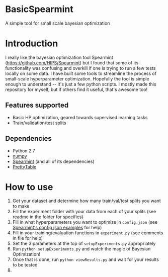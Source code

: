 # BasicSpearmint
A simple tool for small scale bayesian optimization

# Introduction
I really like the bayesian optimization tool Spearmint (https://github.com/HIPS/Spearmint) but I found that some of its functionality was confusing and overkill if one is trying to run a few tests locally on some data. I have built some tools to streamline the process of small-scale hyperparameter optimization. Hopefully the tool is simple enough to understand -- it's just a few python scripts. I mostly made this repository for myself, but if others find it useful, that's awesome too!

## Features supported

* Basic HP optimization, geared towards supervised learning tasks
* Train/validation/test splits

## Dependencies

* Python 2.7
* [numpy](http://www.numpy.org/)
* [Spearmint](https://github.com/HIPS/Spearmint) (and all of its dependencies)
* [PrettyTable](https://pypi.python.org/pypi/PrettyTable)

# How to use

1. Get your dataset and determine how many train/val/test splits you want to make
2. Fill the experiment folder with your data from each of your splits (see readme in the folder for specifics)
3. Fill in what hyperparameters you want to optimize in `config.json` (see [Spearmint's config json examples](https://github.com/HIPS/Spearmint/tree/master/examples/simple) for help)
4. Fill in your training/evaluation functions in `experiment.py` (see comments in file for help)
5. Set the 3 parameters at the top of `setupExperiments.py` appropriately
6. Run `python setupExperiments.py` and watch the magic of Bayesian Optimization!
7. Once that is done, run `python viewResults.py` and wait for your results to be tested
8.  